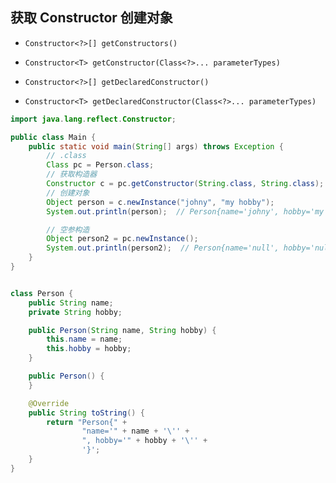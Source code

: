 ## 获取 Constructor 创建对象

+ `Constructor<?>[] getConstructors()`

+ `Constructor<T> getConstructor(Class<?>... parameterTypes)`

  

+ `Constructor<?>[] getDeclaredConstructor()`

+ `Constructor<T> getDeclaredConstructor(Class<?>... parameterTypes)`



```java
import java.lang.reflect.Constructor;

public class Main {
    public static void main(String[] args) throws Exception {
        // .class
        Class pc = Person.class;
        // 获取构造器
        Constructor c = pc.getConstructor(String.class, String.class);
        // 创建对象
        Object person = c.newInstance("johny", "my hobby");
        System.out.println(person);  // Person{name='johny', hobby='my hobby'}

        // 空参构造
        Object person2 = pc.newInstance();
        System.out.println(person2);  // Person{name='null', hobby='null'}
    }
}


class Person {
    public String name;
    private String hobby;

    public Person(String name, String hobby) {
        this.name = name;
        this.hobby = hobby;
    }

    public Person() {
    }

    @Override
    public String toString() {
        return "Person{" +
                "name='" + name + '\'' +
                ", hobby='" + hobby + '\'' +
                '}';
    }
}
```

